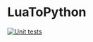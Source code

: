 # LuaToPython
[![Unit tests](https://github.com/Nikhil1912/LuaToPython/actions/workflows/unit-tests.yml/badge.svg)](https://github.com/Nikhil1912/LuaToPython/actions/workflows/unit-tests.yml)
